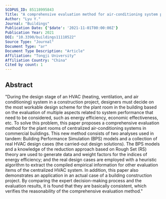 ```yaml
---
SCOPUS_ID: 85118995843
Title: "A comprehensive evaluation method for air-conditioning system plants based on building performance simulation and experiment information"
Author: "Lyu Y."
Journal: "Buildings"
Publication Date: {'$date': '2021-11-01T00:00:00Z'}
Publication Year: 2021
DOI: "10.3390/buildings11110522"
Source Type: "Journal"
Document Type: "ar"
Document Type Description: "Article"
Affiliation: "Tongji University"
Affiliation Country: "China"
Cited by count: 1
---
```


## Abstract
"During the design stage of an HVAC (heating, ventilation, and air conditioning) system in a construction project, designers must decide on the most workable design scheme for the plant room in the building based on the evaluation of multiple aspects related to system performance that need to be considered, such as energy efficiency, economic effectiveness, etc. To solve this problem, this paper proposes a comprehensive evaluation method for the plant rooms of centralized air-conditioning systems in commercial buildings. This new method consists of two analyses used in tandem: Building Performance Simulation (BPS) models and a collection of real HVAC design cases (the carried-out design solutions). The BPS models and a knowledge of the reduction approach based on Rough Set (RS) theory are used to generate data and weight factors for the indices of energy efficiency; and the real design cases are employed with a heuristic algorithm to extract the compiled empirical information for other evaluation items of the centralized HVAC system. In addition, this paper also demonstrates an application in an actual case of a building construction project. By comparing the expert decision-making process and the evaluation results, it is found that they are basically consistent, which verifies the reasonability of the comprehensive evaluation method."

